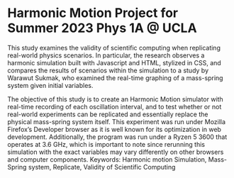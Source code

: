 # Harmonic Motion Project for Summer 2023 Phys 1A @ UCLA
This study examines the validity of scientific computing when replicating real-world physics scenarios. In particular, the research observes a harmonic simulation built with Javascript and HTML, 
stylized in CSS, and compares the results of scenarios within the simulation to a study by Warawut Sukmak, who examined the real-time graphing of a mass-spring system given initial variables. 

The objective of this study is to create an Harmonic Motion simulator with real-time recording of each oscillation interval, and to test whether or not real-world experiments can be replicated and 
essentially replace the physical mass-spring system itself. This experiment was run under Mozilla Firefox’s Developer browser as it is well known for its optimization in web development. Additionally, the program was run under a Ryzen 5 3600 that operates at 3.6 GHz, which is important to note since rerunning this simulation with the exact variables may vary differently on other browsers and computer components. 
Keywords: Harmonic motion Simulation, Mass-Spring system, Replicate, Validity of Scientific Computing
